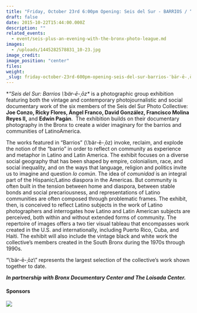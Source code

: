 ```yaml
---
title: "Friday, October 23rd 6:00pm Opening: Seis del Sur - BARRIOS / “\\ˈbär-ē-ˌōz\\” "
draft: false
date: 2015-10-22T15:44:00.000Z
description: ""
related_events:
  - event/seis-plus-an-evening-with-the-bronx-photo-league.md
images:
  - /uploads/1445282578831_10-23.jpg
image_credit:
image_position: "center"
files:
weight:
_slug: friday-october-23rd-600pm-opening-seis-del-sur-barrios-ˈbär-ē-ˌōz
---
```


**“Seis del Sur: _Barrios_ \ˈbär-ē-ˌōz\** is a photographic group exhibition featuring both the vintage and contemporary photojournalistic and social documentary work of the six members of the Seis del Sur Photo Collective: **Joe Conzo, Ricky Flores, Ángel Franco, David González, Francisco Molina Reyes II,** and **Edwin Pagán**.  The exhibition builds on their documentary photography in the Bronx to create a wider imaginary for the barrios and communities of LatinoAmerica.

The works featured in “Barrios” (\ˈbär-ē-ˌōz\) invoke, reclaim, and explode the notion of the “barrio” in order to reflect on community as experience and metaphor in Latino and Latin America. The exhibit focuses on a diverse social geography that has been shaped by empire, colonialism, race, and social inequality, and on the ways that language, religion and politics invite us to imagine and question _lo común_. The idea of _comunidad_ is an integral part of the Hispanic/Latino diaspora in the Americas. But community is often built in the tension between home and diaspora, between stable bonds and social precariousness, and representations of Latino communities are often composed through problematic frames. The exhibit, then, is conceived to reflect Latino subjects in the work of Latino photographers and interrogates how Latino and Latin American subjects are perceived, both within and without extended forms of community. The repertoire of images offers a two tier visual tableau that encompasses work created in the U.S. and internationally, including Puerto Rico, Cuba, and Haiti. The exhibit will also include the vintage black and white work the collective’s members created in the South Bronx during the 1970s through 1990s.

“\ˈbär-ē-ˌōz\” represents the largest selection of the collective’s work shown together to date.

**_In partnership with Bronx Documentary Center and The Loisada Center._**

#### Sponsors

![](https://lh3.googleusercontent.com/P1jzfZn09p33NKw5b3krlqNHKNKkPYzLvX_1XY6-uh-tfBMhcJTrdBigRNxSdW2WCGuMxtltER4RuPcR-g-sgGxyLlRHlVLxHw=w180)

